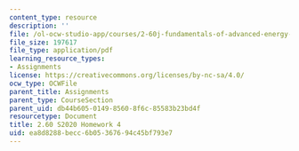 ```yaml
---
content_type: resource
description: ''
file: /ol-ocw-studio-app/courses/2-60j-fundamentals-of-advanced-energy-conversion-spring-2020/ea8d8288becc6b05367694c45bf793e7_MIT2_60s20_hw4.pdf
file_size: 197617
file_type: application/pdf
learning_resource_types:
- Assignments
license: https://creativecommons.org/licenses/by-nc-sa/4.0/
ocw_type: OCWFile
parent_title: Assignments
parent_type: CourseSection
parent_uid: db44b605-0149-8560-8f6c-85583b23bd4f
resourcetype: Document
title: 2.60 S2020 Homework 4
uid: ea8d8288-becc-6b05-3676-94c45bf793e7
---
```


